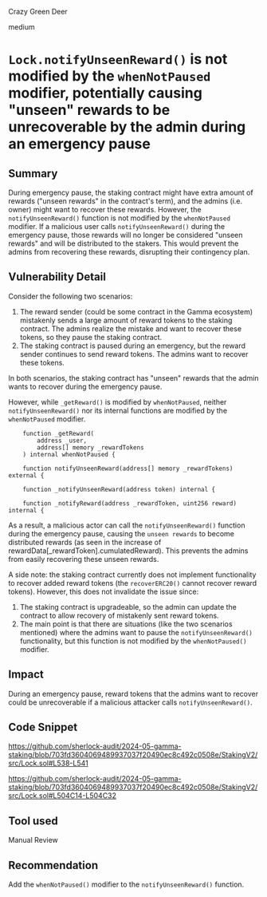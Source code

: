 Crazy Green Deer

medium

# `Lock.notifyUnseenReward()` is not modified by the `whenNotPaused` modifier, potentially causing "unseen" rewards to be unrecoverable by the admin during an emergency pause

## Summary
During emergency pause, the staking contract might have extra amount of rewards ("unseen rewards" in the contract's term), and the admins (i.e. owner) might want to recover these rewards.
However, the `notifyUnseenReward()` function is not modified by the `whenNotPaused` modifier. If a malicious user calls `notifyUnseenReward()` during the emergency pause, those rewards will no longer be considered "unseen rewards" and will be distributed to the stakers. This would prevent the admins from recovering these rewards, disrupting their contingency plan.

## Vulnerability Detail
Consider the following two scenarios:
1. The reward sender (could be some contract in the Gamma ecosystem) mistakenly sends a large amount of reward tokens to the staking contract. The admins realize the mistake and want to recover these tokens, so they pause the staking contract.
2. The staking contract is paused during an emergency, but the reward sender continues to send reward tokens. The admins want to recover these tokens.

In both scenarios, the staking contract has "unseen" rewards that the admin wants to recover during the emergency pause.

However, while `_getReward()` is modified by `whenNotPaused`, neither `notifyUnseenReward()` nor its internal functions are modified by the `whenNotPaused` modifier.
```solidity
    function _getReward(
        address _user,
        address[] memory _rewardTokens
    ) internal whenNotPaused {
```

```solidity
    function notifyUnseenReward(address[] memory _rewardTokens) external {

    function _notifyUnseenReward(address token) internal {

    function _notifyReward(address _rewardToken, uint256 reward) internal {
```

As a result, a malicious actor can call the `notifyUnseenReward()` function during the emergency pause, causing the `unseen rewards` to become distributed rewards (as seen in the increase of rewardData[_rewardToken].cumulatedReward). This prevents the admins from easily recovering these unseen rewards.

A side note: the staking contract currently does not implement functionality to recover added reward tokens (the `recoverERC20()` cannot recover reward tokens). However, this does not invalidate the issue since:
1. The staking contract is upgradeable, so the admin can update the contract to allow recovery of mistakenly sent reward tokens.
2. The main point is that there are situations (like the two scenarios mentioned) where the admins want to pause the `notifyUnseenReward()` functionality, but this function is not modified by the `whenNotPaused()` modifier.

## Impact
During an emergency pause, reward tokens that the admins want to recover could be unrecoverable if a malicious attacker calls `notifyUnseenReward()`.

## Code Snippet
https://github.com/sherlock-audit/2024-05-gamma-staking/blob/703fd3604069489937037f20490ec8c492c0508e/StakingV2/src/Lock.sol#L538-L541

https://github.com/sherlock-audit/2024-05-gamma-staking/blob/703fd3604069489937037f20490ec8c492c0508e/StakingV2/src/Lock.sol#L504C14-L504C32

## Tool used

Manual Review

## Recommendation
Add the `whenNotPaused()` modifier to the `notifyUnseenReward()` function.